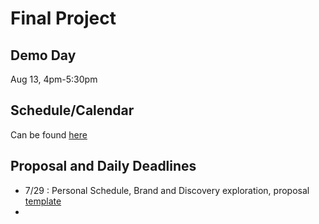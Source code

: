 # Final Project

## Demo Day
Aug 13, 4pm-5:30pm

## Schedule/Calendar
Can be found [here](https://www.google.com/calendar/embed?src=theironyard.com_7png8il0ra8kb6l5ol6qm269b8%40group.calendar.google.com&ctz=America/Chicago)

## Proposal and Daily Deadlines

- 7/29 : Personal Schedule, Brand and Discovery exploration, proposal [template](/proposal-temp.md)
- 